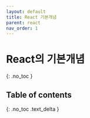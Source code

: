 ```yaml
---
layout: default
title: React 기본개념
parent: react
nav_order: 1
---
```


# React의 기본개념
{: .no_toc }

## Table of contents
{: .no_toc .text_delta }